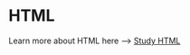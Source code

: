 <!DOCTYPE html>
<html>
<body>

<h1>HTML</h1>
Learn more about HTML here --> <a href="https://www.w3schools.com">Study HTML</a>

</body>
</html>
